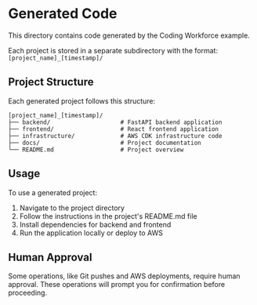 # Generated Code

This directory contains code generated by the Coding Workforce example.

Each project is stored in a separate subdirectory with the format:
`[project_name]_[timestamp]/`

## Project Structure

Each generated project follows this structure:

```
[project_name]_[timestamp]/
├── backend/                    # FastAPI backend application
├── frontend/                   # React frontend application
├── infrastructure/             # AWS CDK infrastructure code
├── docs/                       # Project documentation
└── README.md                   # Project overview
```

## Usage

To use a generated project:

1. Navigate to the project directory
2. Follow the instructions in the project's README.md file
3. Install dependencies for backend and frontend
4. Run the application locally or deploy to AWS

## Human Approval

Some operations, like Git pushes and AWS deployments, require human approval.
These operations will prompt you for confirmation before proceeding.
